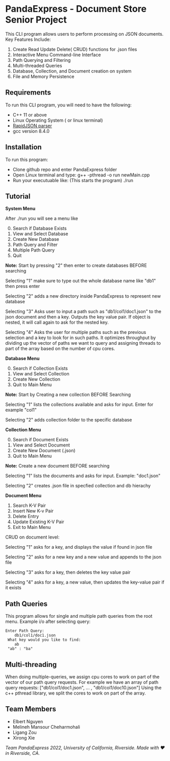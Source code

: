 # PandaExpress - Document Store Senior Project
This CLI program allows users to perform processing on JSON documents.
Key Features Include:
1) Create Read Update Delete( CRUD) functions for .json files
2) Interactive Menu Command-line Interface
3) Path Querying and Filtering
4) Multi-threaded Queries
5) Database, Collection, and Document creation on system
6) File and Memory Persistence
## Requirements
To run this CLI program, you will need to have the following:
* C++ 11 or above
* Linux Operating System ( or linux terminal)
* [RapidJSON parser](https://github.com/Tencent/rapidjson)
* gcc version 8.4.0

## Installation
To run this program:
* Clone github repo and enter PandaExpress folder
* Open Linux terminal and type:
    g++ -pthread -o run newMain.cpp
* Run your executuable like: (This starts the program)
 ./run


## Tutorial
**System Menu**


After ./run you will see a menu like


0) Search if Database Exists
1) View and Select Database
2) Create New Database
3) Path Query and Filter
4) Multiple Path Query
5) Quit

**Note:** Start by pressing "2" then enter to create databases BEFORE searching

Selecting "1" make sure to type out the whole database name like "db1" then press enter

Selecting "2" adds a new directory inside PandaExpress to represent new database

Selecting "3" Asks user to input a path such as "db1/col1/doc1.json" to the json document and
            then a key. Outputs the key value pair. If object is nested, it will call again to ask for the nested key.
            
Selecting "4" Asks the user for multiple paths such as the previous selection and a key to
look for in such paths. It optimizes throughput by dividing up the vector of paths we want to 
query and assigning threads to part of the array based on the number of cpu cores.





**Database Menu**

0) Search if Collection Exists
1) View and Select Collection
2) Create New Collection
3) Quit to Main Menu

**Note:** Start by Creating a new collection BEFORE Searching

Selecting "1" lists the collections available and asks for input. Enter for example "col1"

Selecting "2" adds collection folder to the specific database 





**Collection Menu**

0) Search if Document Exists
1) View and Select Document
2) Create New Document (.json)
3) Quit to Main Menu

**Note:** Create a new document BEFORE searching 

Selecting "1" lists the documents and asks for input. Example: "doc1.json"

Selecting "2" creates .json file in specfied collection and db hierachy




**Document Menu**
1) Search K-V Pair
2) Insert New K-v Pair
3) Delete Entry
4) Update Existing K-V Pair
5) Exit to Main Menu

CRUD on document level:

Selecting "1" asks for a key, and displays the value if found in json file

Selecting "2" asks for a new key and a new value and appends to the json file

Selecting "3" asks for a key, then deletes the key value pair

Selecting "4" asks for a key, a new value, then updates the key-value pair if it exists


## Path Queries
This program allows for single and multiple path queries from the root menu.
Example i/o after selecting query:

    Enter Path Query:
        db1/col1/doc1.json
     What key would you like to find:
        ab
     "ab" : "ba"
## Multi-threading
When doing multiple-queries, we assign cpu cores to work on part of the vector of our path query
requests. For example we have an array of path query requests: ["db1/col1/doc1.json", ... , "db1/col1/doc10.json"]
Using the c++ pthread library, we split the cores to work on part of the array.


## Team Members
- Elbert Nguyen
- Melineh Mansour Cheharmohali
- Ligang Zou
- Xirong Xie

*Team PandaExpress 2022, University of California, Riverside.
 Made with :heart: in Riverside, CA.*
